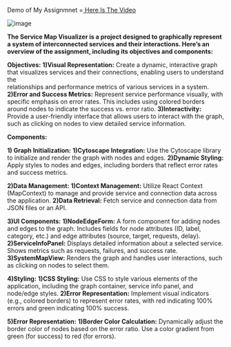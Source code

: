 Demo of My Assignmnet =[ Here Is The Video]([url](https://drive.google.com/file/d/16zuzgt5sh4X56q_u_FCzTImiDUNEx-d-/view?usp=sharing))
 
![image](https://github.com/user-attachments/assets/2bef2660-d197-4972-a437-3a04124dee76)

**The Service Map Visualizer is a project designed to graphically represent a system of interconnected services and their interactions. Here’s an overview of the assignment, including its objectives and components:**

**Objectives:**
        **1)Visual Representation:** Create a dynamic, interactive graph that visualizes services and their connections, enabling users to understand the      
          relationships and performance metrics of various services in a system.
        **2)Error and Success Metrics:** Represent service performance visually, with specific emphasis on error rates. This includes using colored borders around              nodes to indicate the success vs. error ratio.
        **3)Interactivity:** Provide a user-friendly interface that allows users to interact with the graph, such as clicking on nodes to view detailed service                 information.

**Components:**

   **1) Graph Initialization:**
           **1)Cytoscape Integration:** Use the Cytoscape library to initialize and render the graph with nodes and edges.
           **2)Dynamic Styling:** Apply styles to nodes and edges, including borders that reflect error rates and success metrics.
             
  **2)Data Management:**
           **1)Context Management:** Utilize React Context (MapContext) to manage and provide service and connection data across the application.
           **2)Data Retrieval:** Fetch service and connection data from JSON files or an API.
             
  **3)UI Components:**
           **1)NodeEdgeForm:** A form component for adding nodes and edges to the graph. Includes fields for node attributes (ID, label, category, etc.) and edge                  attributes (source, target, requests, delay).
           **2)ServiceInfoPanel:** Displays detailed information about a selected service. Shows metrics such as requests, failures, and success rate.
           **3)SystemMapView:** Renders the graph and handles user interactions, such as clicking on nodes to select them.

   **4)Styling:**
           **1)CSS Styling:** Use CSS to style various elements of the application, including the graph container, service info panel, and node/edge styles.
           **2)Error Representation:** Implement visual indicators (e.g., colored borders) to represent error rates, with red indicating 100% errors and green                     indicating 100% success.
             
   **5)Error Representation:**
          **1)Border Color Calculation:** Dynamically adjust the border color of nodes based on the error ratio. Use a color gradient from green (for success) to                 red (for errors).
